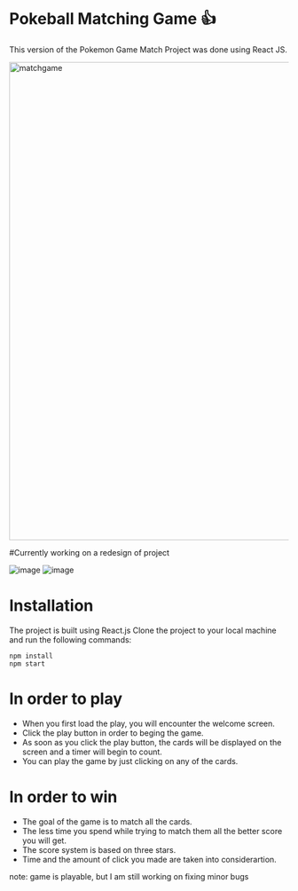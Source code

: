 # Pokeball Matching Game :+1:

This version of the Pokemon Game Match Project was done using React JS.

<img width="862" alt="matchgame" src="https://user-images.githubusercontent.com/14895538/65824566-47f89f00-e239-11e9-8b74-e84a599b4027.png">

#Currently working on a redesign of project

![image](https://user-images.githubusercontent.com/14895538/88091554-33d1b580-cb5d-11ea-9748-bd1fd8958db6.png)
![image](https://user-images.githubusercontent.com/14895538/88091262-d178b500-cb5c-11ea-823e-27db51617160.png)

# Installation

The project is built using React.js
Clone the project to your local machine and run the following commands:

```
npm install
npm start

```

# In order to play

- When you first load the play, you will encounter the welcome screen.<br>
- Click the play button in order to beging the game.<br>
- As soon as you click the play button, the cards will be displayed on the screen and a timer will begin to count.<br>
- You can play the game by just clicking on any of the cards.<br>

# In order to win

- The goal of the game is to match all the cards.<br>
- The less time you spend while trying to match them all the better score you will get.<br>
- The score system is based on three stars.<br>
- Time and the amount of click you made are taken into considerartion.<br>

note: game is playable, but I am still working on fixing minor bugs
